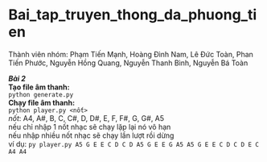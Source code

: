 # Bai_tap_truyen_thong_da_phuong_tien
Thành viên nhóm:
    Phạm Tiến Mạnh,
    Hoàng Đình Nam,
    Lê Đức Toàn,
    Phan Tiến Phước,
    Nguyễn Hồng Quang,
    Nguyễn Thanh Bình,
    Nguyễn Bá Toàn

***Bài 2***  
**Tạo file âm thanh:**  
`python generate.py`  
**Chạy file âm thanh:**  
`python player.py <nốt>`  
*nốt*: A4, A#, B, C, C#, D, D#, E, F, F#, G, G#, A5  
nếu chỉ nhập 1 nốt nhạc sẽ chạy lặp lại nó vô hạn  
nếu nhập nhiều nốt nhạc sẽ chạy lần lượt rồi dừng  
ví dụ: `py player.py A5 G E E C D C D A5 G E E G A5 A5 G E E C D C D E C A4 A4`